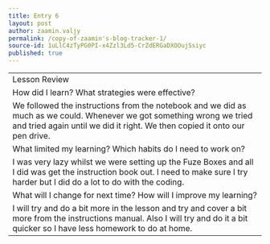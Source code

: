 ```yaml
---
title: Entry 6
layout: post
author: zaamin.valjy
permalink: /copy-of-zaamin's-blog-tracker-1/
source-id: 1uLlC4zTyPG0PI-x4Zzl3Ld5-CrZdERGaDXOOujSsiyc
published: true
---
```

<table>
  <tr>
    <td>Lesson Review</td>
  </tr>
  <tr>
    <td>How did I learn? What strategies were effective? </td>
  </tr>
  <tr>
    <td>We followed the instructions from the notebook and we did as much as we could. Whenever we got something wrong we tried and tried again until we did it right. We then copied it onto our pen drive.</td>
  </tr>
  <tr>
    <td>What limited my learning? Which habits do I need to work on? </td>
  </tr>
  <tr>
    <td>I was very lazy whilst we were setting up the Fuze Boxes and all I did was get the instruction book out. I need to make sure I try harder but I did do a lot to do with the coding.</td>
  </tr>
  <tr>
    <td>What will I change for next time? How will I improve my learning?</td>
  </tr>
  <tr>
    <td>I will try and do a bit more in the lesson and try and cover a bit more from the instructions manual. Also I will try and do it a bit quicker so I have less homework to do at home.</td>
  </tr>
</table>


